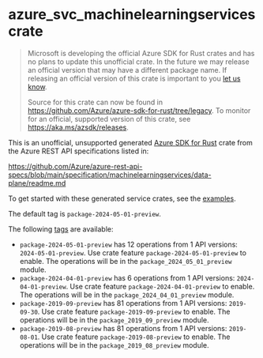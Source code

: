 # azure_svc_machinelearningservices crate

> Microsoft is developing the official Azure SDK for Rust crates and has no plans to update this unofficial crate.
> In the future we may release an official version that may have a different package name.
> If releasing an official version of this crate is important to you [let us know](https://github.com/Azure/azure-sdk-for-rust/issues/new/choose).
>
> Source for this crate can now be found in <https://github.com/Azure/azure-sdk-for-rust/tree/legacy>.
> To monitor for an official, supported version of this crate, see <https://aka.ms/azsdk/releases>.

This is an unofficial, unsupported generated [Azure SDK for Rust](https://github.com/Azure/azure-sdk-for-rust/tree/legacy) crate from the Azure REST API specifications listed in:

https://github.com/Azure/azure-rest-api-specs/blob/main/specification/machinelearningservices/data-plane/readme.md

To get started with these generated service crates, see the [examples](https://github.com/Azure/azure-sdk-for-rust/blob/legacy/services/README.md#examples).

The default tag is `package-2024-05-01-preview`.

The following [tags](https://github.com/Azure/azure-sdk-for-rust/blob/legacy/services/tags.md) are available:

- `package-2024-05-01-preview` has 12 operations from 1 API versions: `2024-05-01-preview`. Use crate feature `package-2024-05-01-preview` to enable. The operations will be in the `package_2024_05_01_preview` module.
- `package-2024-04-01-preview` has 6 operations from 1 API versions: `2024-04-01-preview`. Use crate feature `package-2024-04-01-preview` to enable. The operations will be in the `package_2024_04_01_preview` module.
- `package-2019-09-preview` has 81 operations from 1 API versions: `2019-09-30`. Use crate feature `package-2019-09-preview` to enable. The operations will be in the `package_2019_09_preview` module.
- `package-2019-08-preview` has 81 operations from 1 API versions: `2019-08-01`. Use crate feature `package-2019-08-preview` to enable. The operations will be in the `package_2019_08_preview` module.